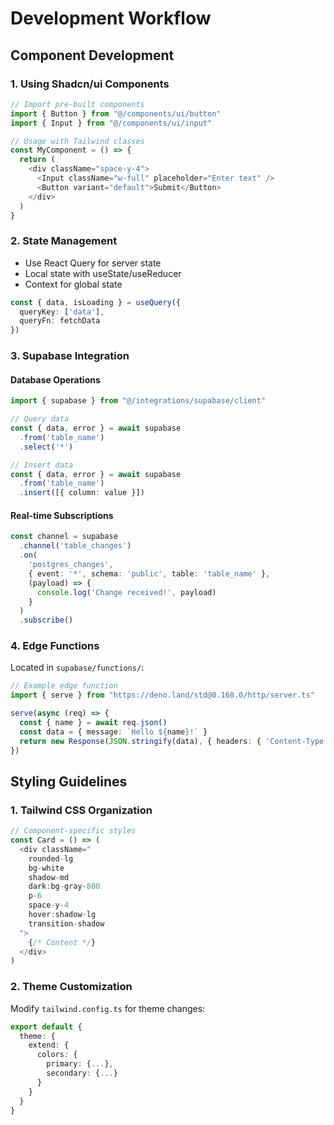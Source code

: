 
# Development Workflow

## Component Development

### 1. Using Shadcn/ui Components
```typescript
// Import pre-built components
import { Button } from "@/components/ui/button"
import { Input } from "@/components/ui/input"

// Usage with Tailwind classes
const MyComponent = () => {
  return (
    <div className="space-y-4">
      <Input className="w-full" placeholder="Enter text" />
      <Button variant="default">Submit</Button>
    </div>
  )
}
```

### 2. State Management
- Use React Query for server state
- Local state with useState/useReducer
- Context for global state
```typescript
const { data, isLoading } = useQuery({
  queryKey: ['data'],
  queryFn: fetchData
})
```

### 3. Supabase Integration

#### Database Operations
```typescript
import { supabase } from "@/integrations/supabase/client"

// Query data
const { data, error } = await supabase
  .from('table_name')
  .select('*')

// Insert data
const { data, error } = await supabase
  .from('table_name')
  .insert([{ column: value }])
```

#### Real-time Subscriptions
```typescript
const channel = supabase
  .channel('table_changes')
  .on(
    'postgres_changes',
    { event: '*', schema: 'public', table: 'table_name' },
    (payload) => {
      console.log('Change received!', payload)
    }
  )
  .subscribe()
```

### 4. Edge Functions
Located in `supabase/functions/`:
```typescript
// Example edge function
import { serve } from "https://deno.land/std@0.168.0/http/server.ts"

serve(async (req) => {
  const { name } = await req.json()
  const data = { message: `Hello ${name}!` }
  return new Response(JSON.stringify(data), { headers: { 'Content-Type': 'application/json' } })
})
```

## Styling Guidelines

### 1. Tailwind CSS Organization
```typescript
// Component-specific styles
const Card = () => (
  <div className="
    rounded-lg 
    bg-white 
    shadow-md 
    dark:bg-gray-800
    p-6
    space-y-4
    hover:shadow-lg 
    transition-shadow
  ">
    {/* Content */}
  </div>
)
```

### 2. Theme Customization
Modify `tailwind.config.ts` for theme changes:
```typescript
export default {
  theme: {
    extend: {
      colors: {
        primary: {...},
        secondary: {...}
      }
    }
  }
}
```


